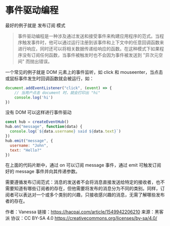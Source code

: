 # 事件驱动编程

最好的例子就是 发布订阅 模式

> 事件驱动编程是一种涉及通过发送和接受事件来构建应用程序的范式。当程序触发事件时，他可以通过运行注册到该事件和上下文中的任意回调函数来进行响应，同时还可以将相关数据传递给响应的函数。在这种模式下如果程序没有订阅任何函数，当事件被触发时也不会因为事件被发送到 "异次元空间" 而抛出错误。

一个常见的例子就是 DOM 元素上的事件监听，如 click 和 mouseenter，当点击或鼠标事件发生时回调函数就会被运行，如：

```js
document.addEventListener("click", (event) => {
    // 当用户点击 document 时，就会打印出 "hi"
    console.log('hi')
})
```

没有 DOM 可以这样进行事件驱动

```js
const hub = createEventHub()
hub.on("message", function(data) {
  console.log(`${data.username} said ${data.text}`)
})
hub.emit("message", {
  username: "John",
  text: "Hello?"
})
```

在上面的代码片断中，通过 on 可以订阅 message 事件，通过 emit 可触发订阅好的 message 事件并向其传递参数。

需要遵循发布订阅范式：消息的发送者不会将消息直接发送给特定的接收者，也不需要知道有哪些订阅者的存在，但他需要将发布的消息分为不同的类别。同样，订阅者可以表达对一个或多个类别的兴趣，只接收感兴趣的消息，无需了解哪些发布者的存在。

作者：Vanessa
链接：https://hacpai.com/article/1549942206210
来源：黑客派
协议：CC BY-SA 4.0 https://creativecommons.org/licenses/by-sa/4.0/